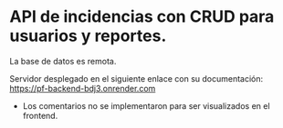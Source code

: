 # API de  incidencias con CRUD para usuarios y reportes.

La base de datos es remota.

Servidor desplegado en el siguiente enlace con su documentación:  https://pf-backend-bdj3.onrender.com

* Los comentarios no se implementaron para ser visualizados en el frontend.